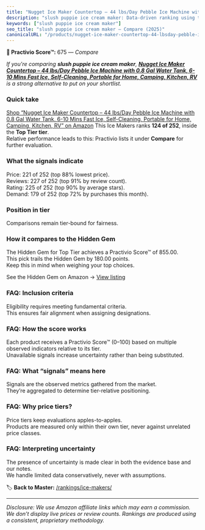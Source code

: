 ```yaml
---
title: "Nugget Ice Maker Countertop – 44 lbs/Day Pebble Ice Machine with 0.8 Gal Water Tank, 6-10 Mins Fast Ice, Self-Cleaning, Portable for Home, Camping, Kitchen, RV"
description: "slush puppie ice cream maker: Data-driven ranking using the Practivio Score™. Positioned by quality, value, demand, findability, momentum."
keywords: ["slush puppie ice cream maker"]
seo_title: "slush puppie ice cream maker — Compare (2025)"
canonicalURL: "/products/nugget-ice-maker-countertop-44-lbsday-pebble-ice-machine-with-08-gal-water-tank-6-10-mins-fast-ice-self-cleaning-portable-for-home-camping-kitchen-rv-B0F7XTTSKV/"
---
```


**🛒 Practivio Score™:** 675 — _Compare_


*If you're comparing **slush puppie ice cream maker**, **[Nugget Ice Maker Countertop – 44 lbs/Day Pebble Ice Machine with 0.8 Gal Water Tank, 6-10 Mins Fast Ice, Self-Cleaning, Portable for Home, Camping, Kitchen, RV](https://www.amazon.com/dp/B0F7XTTSKV?tag=practivio-20)** is a strong alternative to put on your shortlist.*
### Quick take
[Shop “Nugget Ice Maker Countertop – 44 lbs/Day Pebble Ice Machine with 0.8 Gal Water Tank, 6-10 Mins Fast Ice, Self-Cleaning, Portable for Home, Camping, Kitchen, RV” on Amazon](https://www.amazon.com/dp/B0F7XTTSKV?tag=practivio-20)
This Ice Makers ranks **124 of 252**, inside the **Top Tier tier**.  
Relative performance leads to this: Practivio lists it under **Compare** for further evaluation.

### What the signals indicate
Price: 221 of 252 (top 88% lowest price).  
Reviews: 227 of 252 (top 91% by review count).  
Rating: 225 of 252 (top 90% by average stars).  
Demand: 179 of 252 (top 72% by purchases this month).

### Position in tier
Comparisons remain tier-bound for fairness.

### How it compares to the Hidden Gem
The Hidden Gem for Top Tier achieves a Practivio Score™ of 855.00.  
This pick trails the Hidden Gem by 180.00 points.  
Keep this in mind when weighing your top choices.  

See the Hidden Gem on Amazon → [View listing](https://www.amazon.com/dp/B0964BF4N7?tag=practivio-20)

### FAQ: Inclusion criteria
Eligibility requires meeting fundamental criteria.  
This ensures fair alignment when assigning designations.

### FAQ: How the score works
Each product receives a Practivio Score™ (0–100) based on multiple observed indicators relative to its tier.  
Unavailable signals increase uncertainty rather than being substituted.

### FAQ: What “signals” means here
Signals are the observed metrics gathered from the market.  
They’re aggregated to determine tier-relative positioning.

### FAQ: Why price tiers?
Price tiers keep evaluations apples-to-apples.  
Products are measured only within their own tier, never against unrelated price classes.

### FAQ: Interpreting uncertainty
The presence of uncertainty is made clear in both the evidence base and our notes.  
We handle limited data conservatively, never with assumptions.

<!-- Missing template for Compare/CompareWithinPriceClass -->


🏷️ **Back to Master:** [/rankings/ice-makers/](/rankings/ice-makers/)

---
_Disclosure: We use Amazon affiliate links which may earn a commission. We don’t display live prices or review counts. Rankings are produced using a consistent, proprietary methodology._
